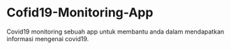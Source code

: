 # Cofid19-Monitoring-App

Covid19 monitoring sebuah app untuk membantu anda dalam mendapatkan informasi mengenai covid19.
